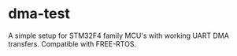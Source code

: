 # dma-test

A simple setup for STM32F4 family MCU's with working UART DMA transfers. Compatible with FREE-RTOS.